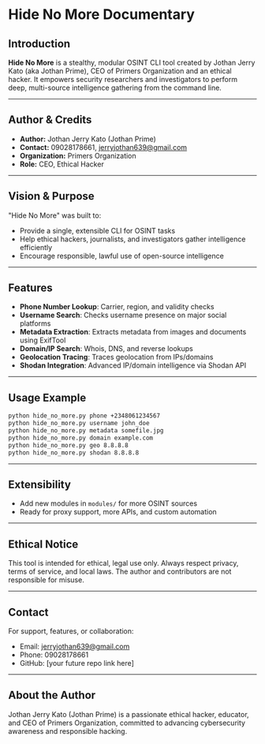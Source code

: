 # Hide No More Documentary

## Introduction

**Hide No More** is a stealthy, modular OSINT CLI tool created by Jothan Jerry Kato (aka Jothan Prime), CEO of Primers Organization and an ethical hacker. It empowers security researchers and investigators to perform deep, multi-source intelligence gathering from the command line.

---

## Author & Credits
- **Author:** Jothan Jerry Kato (Jothan Prime)
- **Contact:** 09028178661, jerryjothan639@gmail.com
- **Organization:** Primers Organization
- **Role:** CEO, Ethical Hacker

---

## Vision & Purpose

"Hide No More" was built to:
- Provide a single, extensible CLI for OSINT tasks
- Help ethical hackers, journalists, and investigators gather intelligence efficiently
- Encourage responsible, lawful use of open-source intelligence

---

## Features
- **Phone Number Lookup**: Carrier, region, and validity checks
- **Username Search**: Checks username presence on major social platforms
- **Metadata Extraction**: Extracts metadata from images and documents using ExifTool
- **Domain/IP Search**: Whois, DNS, and reverse lookups
- **Geolocation Tracing**: Traces geolocation from IPs/domains
- **Shodan Integration**: Advanced IP/domain intelligence via Shodan API

---

## Usage Example
```bash
python hide_no_more.py phone +2348061234567
python hide_no_more.py username john_doe
python hide_no_more.py metadata somefile.jpg
python hide_no_more.py domain example.com
python hide_no_more.py geo 8.8.8.8
python hide_no_more.py shodan 8.8.8.8
```

---

## Extensibility
- Add new modules in `modules/` for more OSINT sources
- Ready for proxy support, more APIs, and custom automation

---

## Ethical Notice
This tool is intended for ethical, legal use only. Always respect privacy, terms of service, and local laws. The author and contributors are not responsible for misuse.

---

## Contact
For support, features, or collaboration:
- Email: jerryjothan639@gmail.com
- Phone: 09028178661
- GitHub: [your future repo link here]

---

## About the Author
Jothan Jerry Kato (Jothan Prime) is a passionate ethical hacker, educator, and CEO of Primers Organization, committed to advancing cybersecurity awareness and responsible hacking.
